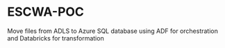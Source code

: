 # ESCWA-POC
Move files from ADLS to Azure SQL database using ADF for orchestration and Databricks for transformation
